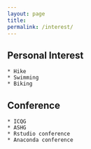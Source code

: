```yaml
---
layout: page
title: 
permalink: /interest/
---
```



## Personal Interest

    * Hike
	* Swimming
	* Biking
	
## Conference 

    * ICQG
    * ASHG
    * Rstudio conference
    * Anaconda conference	
	